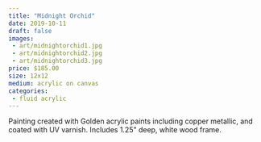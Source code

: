 ```yaml
---
title: "Midnight Orchid"
date: 2019-10-11
draft: false
images:
 - art/midnightorchid1.jpg
 - art/midnightorchid2.jpg
 - art/midnightorchid3.jpg
price: $185.00
size: 12x12
medium: acrylic on canvas
categories:
 - fluid acrylic
---
```


Painting created with Golden acrylic paints including copper metallic, and coated with UV varnish. Includes 1.25" deep, white wood frame.
